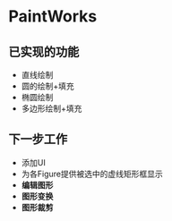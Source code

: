 # PaintWorks

## 已实现的功能

* 直线绘制
* 圆的绘制+填充
* 椭圆绘制
* 多边形绘制+填充

## 下一步工作

* 添加UI
* 为各Figure提供被选中的虚线矩形框显示
* **编辑图形**
* **图形变换**
* **图形裁剪**

